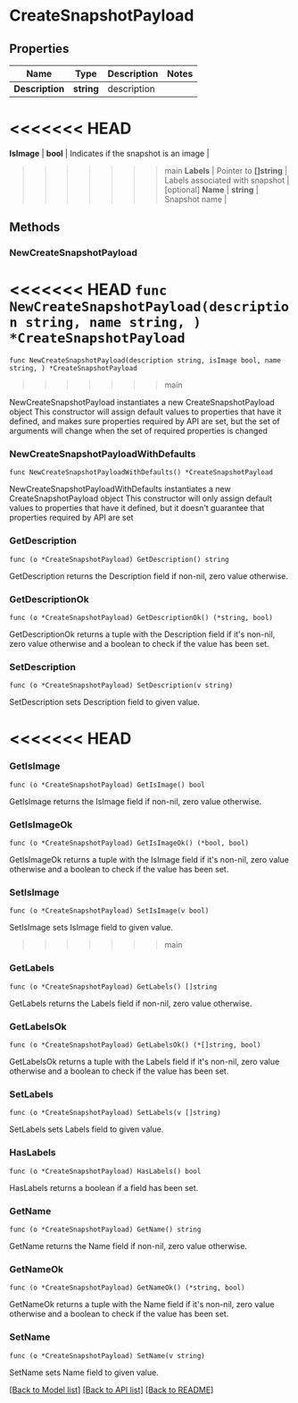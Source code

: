 # CreateSnapshotPayload

## Properties

Name | Type | Description | Notes
------------ | ------------- | ------------- | -------------
**Description** | **string** | description | 
<<<<<<< HEAD
=======
**IsImage** | **bool** | Indicates if the snapshot is an image | 
>>>>>>> main
**Labels** | Pointer to **[]string** | Labels associated with snapshot | [optional] 
**Name** | **string** | Snapshot name | 

## Methods

### NewCreateSnapshotPayload

<<<<<<< HEAD
`func NewCreateSnapshotPayload(description string, name string, ) *CreateSnapshotPayload`
=======
`func NewCreateSnapshotPayload(description string, isImage bool, name string, ) *CreateSnapshotPayload`
>>>>>>> main

NewCreateSnapshotPayload instantiates a new CreateSnapshotPayload object
This constructor will assign default values to properties that have it defined,
and makes sure properties required by API are set, but the set of arguments
will change when the set of required properties is changed

### NewCreateSnapshotPayloadWithDefaults

`func NewCreateSnapshotPayloadWithDefaults() *CreateSnapshotPayload`

NewCreateSnapshotPayloadWithDefaults instantiates a new CreateSnapshotPayload object
This constructor will only assign default values to properties that have it defined,
but it doesn't guarantee that properties required by API are set

### GetDescription

`func (o *CreateSnapshotPayload) GetDescription() string`

GetDescription returns the Description field if non-nil, zero value otherwise.

### GetDescriptionOk

`func (o *CreateSnapshotPayload) GetDescriptionOk() (*string, bool)`

GetDescriptionOk returns a tuple with the Description field if it's non-nil, zero value otherwise
and a boolean to check if the value has been set.

### SetDescription

`func (o *CreateSnapshotPayload) SetDescription(v string)`

SetDescription sets Description field to given value.


<<<<<<< HEAD
=======
### GetIsImage

`func (o *CreateSnapshotPayload) GetIsImage() bool`

GetIsImage returns the IsImage field if non-nil, zero value otherwise.

### GetIsImageOk

`func (o *CreateSnapshotPayload) GetIsImageOk() (*bool, bool)`

GetIsImageOk returns a tuple with the IsImage field if it's non-nil, zero value otherwise
and a boolean to check if the value has been set.

### SetIsImage

`func (o *CreateSnapshotPayload) SetIsImage(v bool)`

SetIsImage sets IsImage field to given value.


>>>>>>> main
### GetLabels

`func (o *CreateSnapshotPayload) GetLabels() []string`

GetLabels returns the Labels field if non-nil, zero value otherwise.

### GetLabelsOk

`func (o *CreateSnapshotPayload) GetLabelsOk() (*[]string, bool)`

GetLabelsOk returns a tuple with the Labels field if it's non-nil, zero value otherwise
and a boolean to check if the value has been set.

### SetLabels

`func (o *CreateSnapshotPayload) SetLabels(v []string)`

SetLabels sets Labels field to given value.

### HasLabels

`func (o *CreateSnapshotPayload) HasLabels() bool`

HasLabels returns a boolean if a field has been set.

### GetName

`func (o *CreateSnapshotPayload) GetName() string`

GetName returns the Name field if non-nil, zero value otherwise.

### GetNameOk

`func (o *CreateSnapshotPayload) GetNameOk() (*string, bool)`

GetNameOk returns a tuple with the Name field if it's non-nil, zero value otherwise
and a boolean to check if the value has been set.

### SetName

`func (o *CreateSnapshotPayload) SetName(v string)`

SetName sets Name field to given value.



[[Back to Model list]](../README.md#documentation-for-models) [[Back to API list]](../README.md#documentation-for-api-endpoints) [[Back to README]](../README.md)


